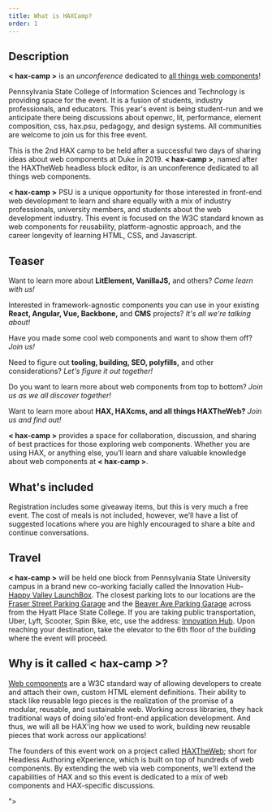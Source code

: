 ```yaml
---
title: What is HAXCamp?
order: 1
---
```


<h2>Description</h2>
<p><strong>&lt; hax-camp &gt;</strong> is an <em>unconference</em> dedicated to <a href="https://open-wc.org/">all things web components</a>!</p>
<p>Pennsylvania State College of Information Sciences and Technology is providing space for the event. It is a fusion of students, industry professionals, and educators. This year's event is being student-run and we anticipate there being discussions about openwc, lit, performance, element composition, css, hax.psu, pedagogy, and design systems. All communities are welcome to join us for this free event.</p>
<p>This is the 2nd HAX camp to be held after a successful two days of sharing ideas about web components at Duke in 2019. <strong>&lt; hax-camp &gt;</strong>, named after the HAXTheWeb headless block editor, is an unconference dedicated to all things web components.</p>
<p><strong>&lt; hax-camp &gt;</strong> PSU is a unique opportunity for those interested in front-end web development to learn and share equally with a mix of industry professionals, university members, and students about the web development industry. This event is focused on the W3C standard known as web components for reusability, platform-agnostic approach, and the career longevity of learning HTML, CSS, and Javascript.</p>
<h2>Teaser</h2>
<p>Want to learn more about <strong>LitElement, VanillaJS,</strong> and others? <em>Come learn with us!</em></p>
<p>Interested in framework-agnostic components you can use in your existing <strong>React, Angular, Vue, Backbone,</strong> and <strong>CMS</strong> projects? <em>It's all we're talking about!</em></p>
<p>Have you made some cool web components and want to show them off? <em>Join us!</em></p>
<p>Need to figure out <strong>tooling, building, SEO, polyfills,</strong> and other considerations? <em>Let's figure it out together!</em></p>
<p>Do you want to learn more about web components from top to bottom? <em>Join us as we all discover together!</em></p>
<p>Want to learn more about <strong>HAX, HAXcms, and all things HAXTheWeb?</strong> <em>Join us and find out!</em></p>
<p><strong>&lt; hax-camp &gt;</strong> provides a space for collaboration, discussion, and sharing of best practices for those exploring web components. Whether you are using HAX, or anything else, you’ll learn and share valuable knowledge about web components at <strong>&lt; hax-camp &gt;</strong>.</p>
<h2>What's included</h2>
<p>Registration includes some giveaway items, but this is very much a free event. The cost of meals is not included, however, we’ll have a list of suggested locations where you are highly encouraged to share a bite and continue conversations.</p>
<h2>Travel</h2>
<p><strong>&lt; hax-camp &gt;</strong> will be held one block from Pennsylvania State University campus in a brand new co-working facially called the Innovation Hub- <a href="https://innovationhub.launchbox.psu.edu/">Happy Valley LaunchBox</a>. The closest parking lots to our locations are the <a href="https://www.google.com/maps/place/Fraser+Street+Parking+Garage/@40.7928821,-77.8618564,20z/data=!4m8!1m2!2m1!1sinnovation+hub+parking+garages!3m4!1s0x89cea898df61b223:0xc38cbf94bdf763a1!8m2!3d40.7928821!4d-77.8616338">Fraser Street Parking Garage</a> and the <a href="https://www.google.com/maps/place/Beaver+Ave+Parking+Garage/@40.7921306,-77.8616951,20.3z/data=!4m8!1m2!2m1!1sinnovation+hub+parking+garages!3m4!1s0x89cea898f0592745:0xc3dce64a97b95508!8m2!3d40.7921022!4d-77.8614117">Beaver Ave Parking Garage</a> across from the Hyatt Place State College. If you are taking public transportation, Uber, Lyft, Scooter, Spin Bike, etc, use the address: <a href="https://www.google.com/maps/place/Happy+Valley+LaunchBox+powered+by+PNC+Bank/@40.7922246,-77.8631356,20z/data=!4m5!3m4!1s0x89cea8989e2d42fb:0x71c7fcfc9df97861!8m2!3d40.7922763!4d-77.8628573">Innovation Hub</a>. Upon reaching your destination, take the elevator to the 6th floor of the building where the event will proceed.</p>
<h2>Why is it called <strong>&lt; hax-camp &gt;</strong>?</h2>
<p><a href="https://github.com/WICG/webcomponents">Web components</a> are a W3C standard way of allowing developers to create and attach their own, custom HTML element definitions. Their ability to stack like reusable lego pieces is the realization of the promise of a modular, reusable, and sustainable web. Working across libraries, they hack traditional ways of doing silo'ed front-end application development. And thus, we will all be HAX'ing how we used to work, building new reusable pieces that work across our applications!</p>
<p>The founders of this event work on a project called <a href="https://haxtheweb.org/">HAXTheWeb</a>; short for Headless Authoring eXperience, which is built on top of hundreds of web components. By extending the web via web components, we'll extend the capabilities of HAX and so this event is dedicated to a mix of web components and HAX-specific discussions.</p>
<p>&quot;&gt;</md-block></p>